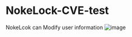 # NokeLock-CVE-test
NokeLcok can Modify user information
![image](https://user-images.githubusercontent.com/48674419/109606507-bbef5300-7b61-11eb-8b19-780e39af74da.png)
